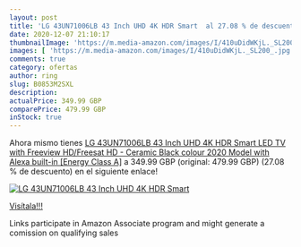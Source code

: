 ```yaml
---
layout: post
title: 'LG 43UN71006LB 43 Inch UHD 4K HDR Smart  al 27.08 % de descuento'
date: 2020-12-07 21:10:17
thumbnailImage: 'https://m.media-amazon.com/images/I/410uDidWKjL._SL200_.jpg'
images: [ 'https://m.media-amazon.com/images/I/410uDidWKjL._SL200_.jpg' ]
comments: true
category: ofertas
author: ring
slug: B0853M2SXL
description:
actualPrice: 349.99 GBP
comparePrice: 479.99 GBP
inStock: true
---
```


Ahora mismo tienes [LG 43UN71006LB 43 Inch UHD 4K HDR Smart LED TV with Freeview HD/Freesat HD - Ceramic Black colour  2020 Model  with Alexa built-in [Energy Class A]](https://www.amazon.co.uk/dp/B0853M2SXL/?tag=tolees0a-21) a 349.99 GBP (original: 479.99 GBP) (27.08 %  de descuento) en el siguiente enlace!

[![LG 43UN71006LB 43 Inch UHD 4K HDR Smart ](https://m.media-amazon.com/images/I/410uDidWKjL._SL200_.jpg)](https://www.amazon.co.uk/dp/B0853M2SXL/?tag=tolees0a-21)

[Visítala!!!](https://www.amazon.co.uk/dp/B0853M2SXL/?tag=tolees0a-21)

Links participate in Amazon Associate program and might generate a comission on qualifying sales
